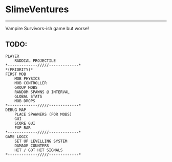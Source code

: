 # SlimeVentures
--------------------------------------
Vampire Survivors-ish game but worse!
## TODO: 
	PLAYER
		RADDIAL PROJECTILE
	*-------------/////-------------*
	*(PRIORITY)*
	FIRST MOB
		MOB PHYSICS
		MOB CONTROLLER
		GROUP MOBS
		RANDOM SPAWNS @ INTERVAL	
		GLOBAL STATS
		MOB DROPS
	*-------------/////-------------*
	DEBUG MAP
		PLACE SPAWNERS (FOR MOBS)
		GUI 
		SCORE GUI
		EXP BAR
	*-------------/////-------------*
	GAME LOGIC
		SET UP LEVELLING SYSTEM
		DAMAGE COUNTERS
		HIT / GOT HIT SIGNALS
	*-------------/////-------------*
